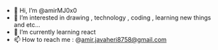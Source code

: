 - 👋 Hi, I’m @amirMJ0x0
- 👀 I’m interested in drawing , technology , coding , learning new things and etc...
- 🌱 I’m currently learning react 
- 📫 How to reach me : @amir.javaheri8758@gmail.com

<!---
amirMJ0x0/amirMJ0x0 is a ✨ special ✨ repository because its `README.md` (this file) appears on your GitHub profile.
You can click the Preview link to take a look at your changes.
--->
